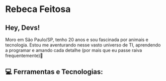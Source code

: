 # Rebeca Feitosa
## Hey, Devs!
Moro em São Paulo/SP, tenho 20 anos e sou fascinada por animais e tecnologia. Estou me aventurando nesse vasto universo de TI, aprendendo a programar e amando cada detalhe (por mais que eu passe raiva frequentemente):purple_heart:

## :computer: Ferramentas e Tecnologias:

